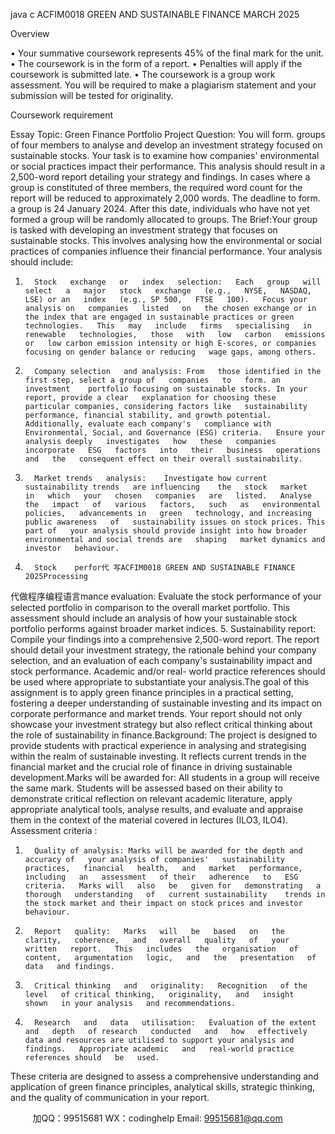 java c
ACFIM0018
GREEN AND SUSTAINABLE   FINANCE
MARCH 2025


Overview


•             Your summative coursework   represents 45% of the final   mark for the   unit.
•             The   coursework   is   in the form   of   a   report.
•             Penalties will   apply   if the coursework   is   submitted   late.
•             The coursework   is a group work   assessment. You will   be   required   to   make   a   plagiarism   statement   and your submission will be tested for originality.


Coursework requirement


Essay Topic: Green   Finance   Portfolio   Project
Question: You will form. groups of four   members to analyse and develop   an   investment   strategy focused on sustainable stocks. Your task   is to examine   how companies' environmental or social   practices   impact   their performance. This analysis should   result   in a 2,500-word   report   detailing   your   strategy   and findings.   In   cases where a group is constituted of three   members, the   required word   count for the   report will   be   reduced to approximately 2,000 words. The deadline to form. a group   is   24   January   2024.   After this   date,   individuals who   have   not yet formed a group will be   randomly allocated to groups.
The   Brief:Your group is tasked   with developing an   investment strategy   that   focuses on sustainable stocks. This involves   analysing how the environmental or social practices of companies influence their financial performance. Your   analysis should   include:
1.       Stock   exchange   or   index   selection:   Each   group   will   select   a   major   stock   exchange   (e.g.,   NYSE,   NASDAQ,   LSE) or an   index   (e.g., SP 500,   FTSE   100).   Focus your analysis on   companies   listed   on   the chosen exchange or in the index that are engaged in sustainable practices or green technologies.   This   may   include   firms   specialising   in   renewable   technologies,   those   with   low   carbon   emissions   or   low carbon emission intensity or high E-scores, or companies focusing on gender balance or reducing   wage gaps, among others.
2.       Company selection   and analysis: From   those identified in the   first step, select a group of   companies   to   form. an investment    portfolio focusing on sustainable stocks. In your report, provide a clear   explanation for choosing these   particular companies, considering factors like   sustainability   performance, financial stability, and growth potential. Additionally, evaluate each company's   compliance with   Environmental, Social, and Governance (ESG) criteria.   Ensure your analysis deeply   investigates   how   these   companies   incorporate   ESG   factors   into   their   business   operations   and   the   consequent effect on their overall sustainability.
3.       Market trends   analysis:    Investigate how current sustainability trends   are influencing    the   stock   market   in   which   your   chosen   companies   are   listed.   Analyse   the   impact   of   various   factors,   such   as   environmental    policies,   advancements in   green   technology, and increasing public awareness   of   sustainability issues on stock prices. This part of   your analysis should provide insight into how broader   environmental and social trends are   shaping   market dynamics and   investor   behaviour.
4.       Stock    perfor代 写ACFIM0018 GREEN AND SUSTAINABLE FINANCE 2025Processing
代做程序编程语言mance    evaluation:    Evaluate the stock performance of your selected portfolio in   comparison to the   overall   market   portfolio. This   assessment   should   include   an   analysis   of   how your   sustainable stock   portfolio   performs against   broader market   indices.
5.       Sustainability   report:   Compile   your   findings   into   a   comprehensive   2,500-word   report.   The   report   should detail    your    investment      strategy, the rationale behind your company selection, and an   evaluation   of   each   company's   sustainability   impact   and   stock   performance.   Academic   and/or real-   world   practice   references should be used where appropriate to substantiate your   analysis.The   goal   of   this   assignment   is   to   apply   green   finance   principles   in   a   practical   setting,   fostering   a   deeper   understanding   of   sustainable   investing   and   its   impact   on   corporate   performance   and   market   trends.   Your   report   should   not   only   showcase   your   investment   strategy   but   also   reflect   critical   thinking   about   the   role   of   sustainability   in finance.Background:    The project is designed to provide students with practical experience in analysing and   strategising within the realm of sustainable investing.   It reflects current trends   in the financial   market   and the   crucial role of finance   in driving sustainable development.Marks will   be   awarded for: All   students   in   a   group will   receive the   same   mark.   Students   will   be   assessed   based   on   their   ability   to   demonstrate   critical   reflection   on   relevant   academic   literature,   apply   appropriate   analytical   tools,   analyse   results,   and   evaluate   and   appraise   them   in   the   context   of the   material   covered   in   lectures (ILO3,   ILO4).
Assessment criteria   :
1.       Quality of analysis: Marks will be awarded for the depth and accuracy of   your analysis of companies'   sustainability   practices,   financial   health,   and   market   performance,   including   an   assessment   of their   adherence   to   ESG   criteria.   Marks will   also   be   given for   demonstrating   a   thorough   understanding   of   current sustainability    trends in the stock market and their impact on stock prices and investor   behaviour.
2.       Report   quality:   Marks   will   be   based   on   the   clarity,   coherence,   and   overall   quality   of   your   written   report.   This   includes   the   organisation   of   content,   argumentation   logic,   and   the   presentation   of   data   and findings.
3.       Critical thinking   and   originality:   Recognition   of the   level   of critical thinking,   originality,   and   insight   shown   in your analysis   and recommendations.
4.       Research   and   data   utilisation:   Evaluation of the extent   and   depth   of research   conducted   and   how   effectively data and resources are utilised to support your analysis and   findings.   Appropriate academic   and   real-world practice references should   be   used.
These criteria are designed to assess a comprehensive   understanding   and   application   of green finance   principles, analytical skills, strategic thinking,   and the quality of communication   in   your   report.





         
加QQ：99515681  WX：codinghelp  Email: 99515681@qq.com
